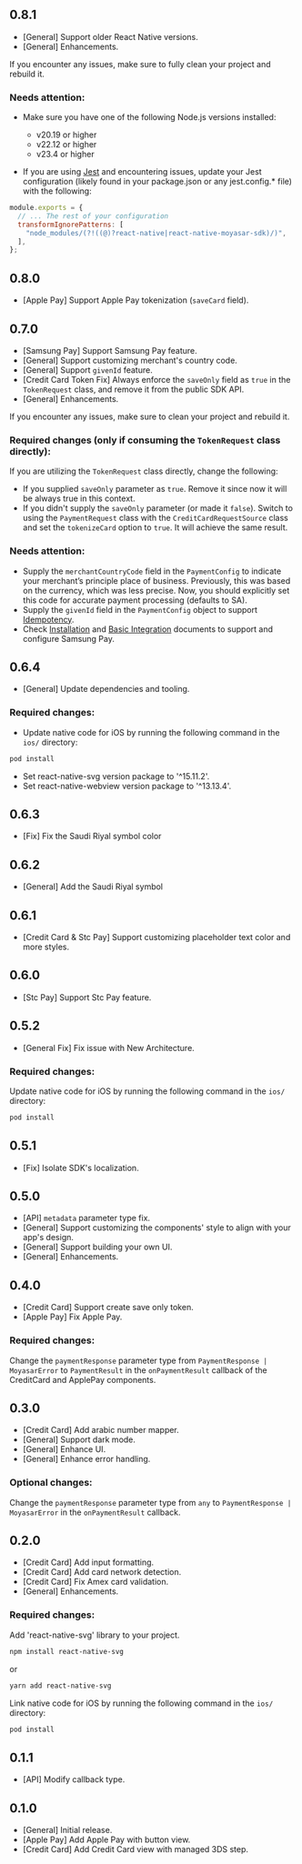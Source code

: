 ## 0.8.1

- [General] Support older React Native versions.
- [General] Enhancements.

If you encounter any issues, make sure to fully clean your project and rebuild it.

### Needs attention:

- Make sure you have one of the following Node.js versions installed:

  - v20.19 or higher
  - v22.12 or higher
  - v23.4 or higher

- If you are using [Jest](https://jestjs.io) and encountering issues, update your Jest configuration (likely found in your package.json or any jest.config.\* file) with the following:

```js
module.exports = {
  // ... The rest of your configuration
  transformIgnorePatterns: [
    "node_modules/(?!((@)?react-native|react-native-moyasar-sdk)/)",
  ],
};
```

## 0.8.0

- [Apple Pay] Support Apple Pay tokenization (`saveCard` field).

## 0.7.0

- [Samsung Pay] Support Samsung Pay feature.
- [General] Support customizing merchant's country code.
- [General] Support `givenId` feature.
- [Credit Card Token Fix] Always enforce the `saveOnly` field as `true` in the `TokenRequest` class, and remove it from the public SDK API.
- [General] Enhancements.

If you encounter any issues, make sure to clean your project and rebuild it.

### Required changes (only if consuming the `TokenRequest` class directly):

If you are utilizing the `TokenRequest` class directly, change the following:

- If you supplied `saveOnly` parameter as `true`. Remove it since now it will be always true in this context.
- If you didn't supply the `saveOnly` parameter (or made it `false`). Switch to using the `PaymentRequest` class with the `CreditCardRequestSource` class and set the `tokenizeCard` option to `true`. It will achieve the same result.

### Needs attention:

- Supply the `merchantCountryCode` field in the `PaymentConfig` to indicate your merchant’s principle place of business. Previously, this was based on the currency, which was less precise. Now, you should explicitly set this code for accurate payment processing (defaults to SA).
- Supply the `givenId` field in the `PaymentConfig` object to support [Idempotency](https://docs.moyasar.com/api/idempotency).
- Check [Installation](https://docs.moyasar.com/sdk/react-native/installation) and [Basic Integration](https://docs.moyasar.com/sdk/react-native/basic-integration) documents to support and configure Samsung Pay.

## 0.6.4

- [General] Update dependencies and tooling.

### Required changes:

- Update native code for iOS by running the following command in the `ios/` directory:

```sh
pod install
```

- Set react-native-svg version package to '^15.11.2'.
- Set react-native-webview version package to '^13.13.4'.

## 0.6.3

- [Fix] Fix the Saudi Riyal symbol color

## 0.6.2

- [General] Add the Saudi Riyal symbol

## 0.6.1

- [Credit Card & Stc Pay] Support customizing placeholder text color and more styles.

## 0.6.0

- [Stc Pay] Support Stc Pay feature.

## 0.5.2

- [General Fix] Fix issue with New Architecture.

### Required changes:

Update native code for iOS by running the following command in the `ios/` directory:

```sh
pod install
```

## 0.5.1

- [Fix] Isolate SDK's localization.

## 0.5.0

- [API] `metadata` parameter type fix.
- [General] Support customizing the components' style to align with your app's design.
- [General] Support building your own UI.
- [General] Enhancements.

## 0.4.0

- [Credit Card] Support create save only token.
- [Apple Pay] Fix Apple Pay.

### Required changes:

Change the `paymentResponse` parameter type from `PaymentResponse | MoyasarError` to `PaymentResult` in the `onPaymentResult` callback of the CreditCard and ApplePay components.

## 0.3.0

- [Credit Card] Add arabic number mapper.
- [General] Support dark mode.
- [General] Enhance UI.
- [General] Enhance error handling.

### Optional changes:

Change the `paymentResponse` parameter type from `any` to `PaymentResponse | MoyasarError` in the `onPaymentResult` callback.

## 0.2.0

- [Credit Card] Add input formatting.
- [Credit Card] Add card network detection.
- [Credit Card] Fix Amex card validation.
- [General] Enhancements.

### Required changes:

Add 'react-native-svg' library to your project.

```sh
npm install react-native-svg
```

or

```sh
yarn add react-native-svg
```

Link native code for iOS by running the following command in the `ios/` directory:

```sh
pod install
```

## 0.1.1

- [API] Modify callback type.

## 0.1.0

- [General] Initial release.
- [Apple Pay] Add Apple Pay with button view.
- [Credit Card] Add Credit Card view with managed 3DS step.
